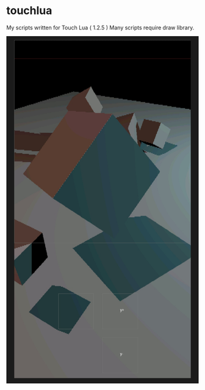 # touchlua
My scripts written for Touch Lua ( 1.2.5 )
Many scripts require draw library.

![IMG1](https://github.com/Isemenuk27/touchlua/blob/c2a6bb2f8c2890a6bb9f0c02faf5e54dc569c287/screenshots/IMG_20240115_100848.jpg)
